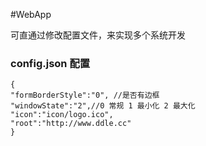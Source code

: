 #WebApp

可直通过修改配置文件，来实现多个系统开发

### config.json 配置

```
{
"formBorderStyle":"0", //是否有边框 
"windowState":"2",//0 常规 1 最小化 2 最大化
"icon":"icon/logo.ico",
"root":"http://www.ddle.cc"
}
```